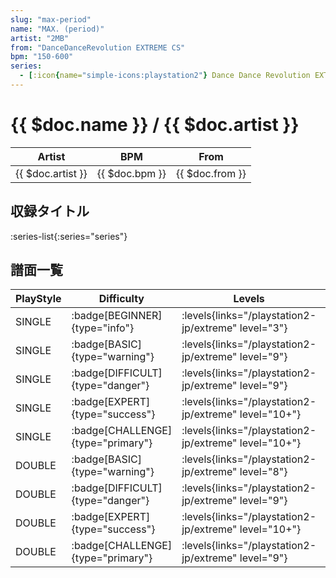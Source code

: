 ```yaml
---
slug: "max-period"
name: "MAX. (period)"
artist: "2MB"
from: "DanceDanceRevolution EXTREME CS"
bpm: "150-600"
series:
  - [:icon{name="simple-icons:playstation2"} Dance Dance Revolution EXTREME :icon{name="flag:jp-4x3"}](/playstation2-jp/extreme)
---
```


# {{ $doc.name }} / {{ $doc.artist }}

|Artist|BPM|From|
|------|---|----|
|{{ $doc.artist }}|{{ $doc.bpm }}|{{ $doc.from }}|

## 収録タイトル

:series-list{:series="series"}

## 譜面一覧

|PlayStyle|Difficulty|Levels|Notes|Movie|
|---------|----------|------|-----|-----|
|SINGLE| :badge[BEGINNER]{type="info"}| :levels{links="/playstation2-jp/extreme" level="3"}|94/0||
|SINGLE| :badge[BASIC]{type="warning"}| :levels{links="/playstation2-jp/extreme" level="9"}|343/5||
|SINGLE| :badge[DIFFICULT]{type="danger"}| :levels{links="/playstation2-jp/extreme" level="9"}|394/3||
|SINGLE| :badge[EXPERT]{type="success"}| :levels{links="/playstation2-jp/extreme" level="10+"}|573/3||
|SINGLE| :badge[CHALLENGE]{type="primary"}| :levels{links="/playstation2-jp/extreme" level="10+"}|534/4||
|DOUBLE| :badge[BASIC]{type="warning"}| :levels{links="/playstation2-jp/extreme" level="8"}|256/3||
|DOUBLE| :badge[DIFFICULT]{type="danger"}| :levels{links="/playstation2-jp/extreme" level="9"}|347/3||
|DOUBLE| :badge[EXPERT]{type="success"}| :levels{links="/playstation2-jp/extreme" level="10+"}|510/3||
|DOUBLE| :badge[CHALLENGE]{type="primary"}| :levels{links="/playstation2-jp/extreme" level="9"}|374/3||
